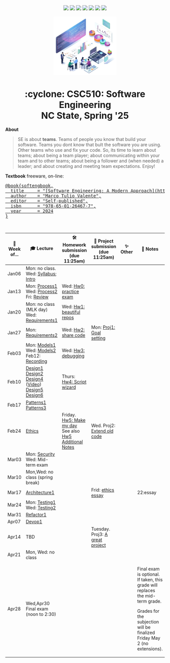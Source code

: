 <p><a name=top> </a>&nbsp;</p>
<p align=center>
    <a
    href="/README.md#top"><img
    src="https://img.shields.io/badge/Home-%23ff5733?style=for-the-badge&logo=home&logoColor=white"></a> <a
    href="/docs/syllabus.md#top"><img
    src="https://img.shields.io/badge/Syllabus-%230055ff?style=for-the-badge&logo=openai&logoColor=white"></a> <a
    href="https://docs.google.com/spreadsheets/d/1Jlx-BBsvVqmWhW1L9Fz6u18vPSjGXj1i/edit?usp=sharing&ouid=110996670184359055145&rtpof=true&sd=true"><img
    src="https://img.shields.io/badge/Groups-%23ffd700?style=for-the-badge&logo=users&logoColor=white"></a> <a
    href="https://moodle-courses2425.wolfware.ncsu.edu/course/view.php?id=7150"><img
    src="https://img.shields.io/badge/Moodle-%23dc143c?style=for-the-badge&logo=moodle&logoColor=white"></a> <a
    href="https://discord.gg/whDXzJGP"><img
    src="https://img.shields.io/badge/Discord-%23008080?style=for-the-badge&logo=discord&logoColor=white"></a> <a
    href="https://ncsu.hosted.panopto.com/Panopto/Pages/Sessions/List.aspx?folderID=958aa5e8-f99e-441f-a545-b26400dfe515"><img
    src="https://img.shields.io/badge/Videos-%23ffa500?style=for-the-badge&logo=youtube&logoColor=white"></a> <a
    href="/LICENSE.md"><img
    src="https://img.shields.io/badge/(c)%20Tim%20Menzies,%202025-%234b4b4b?style=for-the-badge&logoColor=white"></a>
    <br>&nbsp;<br>
    <img width=200 src="/img/banner2.png">
</p>
<h1 align="center">:cyclone:&nbsp;CSC510: Software Engineering<br>NC&nbsp;State, Spring&nbsp;'25</h1>
      

**About**
>  SE is about **teams**. Teams of people you know that build your software. Teams you dont know that bult the software you are using. Other teams who use and fix your code.  So, its time to learn about teams; about being a team player; about communicating within your team and to other teams;  about being a follower and (when needed) a leader; and about creating and meeting team expectations. Enjoy!

**Textbook** freeware, on-line:
<a href="https://softengbook.org">
<pre>
@book{softengbook,
  title     = "[Software Engineering: A Modern Approach](https://softengbook.org/)",
  author    = "Marco Tulio Valente",
  editor    = "Self-published",
  isbn      = "978-65-01-26467-7",
  year      = 2024
}
</pre></a>

<br clear=all>

<table>
  <thead>
    <tr>
      <th>📅  Week of...</th>
      <th>🎓 Lecture</th>
      <th>🛠️ Homework submission<br>(due 11:25am)</th>
      <th>📂 Project submission<br>(due 11:25am)</th>
      <th>✨ Other</th>
      <th>📝 Notes</th>
      <th>📊 Grade</th>
    </tr>
  </thead>
  <tbody>
    <tr>
      <td>Jan06</td>
      <td>Mon: no class.<br>Wed: <a href="/docs/syllabus.md">Syllabus</a>; <br><a href="/docs/intro.md">Intro<a></td>
      <td></td>
      <td></td>
      <td></td>
      <td></td>
      <td></td>
    </tr>
    <tr>
      <td>Jan13</td>
      <td>
           Mon: <a href="https://softengbook.org/chapter2">Process1</a><br>
           Wed: <a href="/docs/process2.md">Process2</a><br>
           Fri: <a href="/docs/mini-reviewJan17.md">Review</a>
           <!--- Wed: <a href="https://medium.com/inthepipeline/how-to-use-a-makefile-to-speed-up-your-dbt-project-workflow-fb36eb676910">Data-oriented coding</a ---->
      </td>
      <td>
           Wed: <a href="docs/hw0.md">Hw0: practice exam</a>
      </td>
      <td></td>
      <td></td>
      <td></td>
      <td>0 marks</td>
    </tr>
    <tr>
      <td>Jan20</td>
      <td>
           Mon: no class (MLK  day)<br>
       Wed: <a href="https://softengbook.org/chapter3">Requirements1</a><br>
      </td>
      <td>
           Wed: <a href="docs/hw1.md">Hw1: beautiful repos</a>
      </td>
      <td></td>
      <td></td>
      <td></td>
      <td>1:homework</td>
    </tr>
    <tr>
      <td>Jan27</td>
      <td>
      Mon: <a href="/docs/require2.md">Requirements2</a>
      </td>
      <td>
           Wed: <a href="docs/hw02.md">Hw2: share code</a>
      </td>
      <td>
           Mon: <a href="docs/proj1.md">Proj1: Goal setting</a>
      </td>
      <td></td>
      <td></td>
      <td>1:homework<br>
          10:project</td>
    </tr>
    <tr>
      <td>Feb03</td>
      <td>
         Mon: <a href="https://softengbook.org/chapter4">Models1</a><br>
         Wed: <a href="/docs/models2.md">Models2</a><br>
          Feb12: <a href="/docs/feb12.m4a">Recording</a>
      </td>
      <td>
           Wed: <a href="docs/hw03.md">Hw3: debugging</a>
      </td>
      <td></td>
      <td></td>
      <td></td>
      <td>1:Homework</td>
    </tr>
    <tr>
      <td>Feb10</td>
      <td>
      <a href="https://softengbook.org/chapter5">Design1</a><br>
      <a href="/docs/design2.md">Design2</a><br>
      <a href="/docs/design4.md">Design4</a> (<a
      href="https://ncsu.zoom.us/rec/share/R1pvnOA677vqrvjZvdTGRZz9Gky3l7q0xF9TLaI0XeTaWvXjl8nVIO1AA6wmXMgt.N6hDzx56zN41D3oJ Passcode: 8Characters!">Video</a>)<br>
      <a href="/docs/design5.md">Design5</a> <br>
      <a href="/docs/design6.md">Design6</a>
      </td>
      <td>
           Thurs: <a href="docs/hw04.md">Hw4: Script wizard</a>
      </td>
      <td></td>
      <td></td>
      <td></td>
      <td>1:homework</td>
    </tr>
    <tr>
      <td>Feb17</td>
        <td><a href="https://softengbook.org/chapter6">Patterns1</a><br>
            <a href="/docs/patterns3.md">Patterns3</a>
        </td>
      <td></td>
      <td></td>
      <td></td>
      <td></td>
    </tr>
    <tr>
      <td>Feb24</td>
       <td><a href="/docs/ethics.md">Ethics</a></td>
      <td>
          Friday. <a href="docs/hw05.md">Hw5: Make my day</a><br>
          See also <a href="docs/hw05notes.md">Hw5 Additional Notes </a><br>
      </td>
      <td>Wed. Proj2: <a href="docs/proj23.md">Extend old code</a></td>
      <td></td>
      <td></td>
      <td>15:project<br>1:homework</td>
    </tr>
    <tr>
      <td>Mar03</td>
      <td>Mon: <a href="/docs/security.md">Security</a><br>
          Wed: Mid-term exam</td>
      <td></td>
      <td></td>
      <td></td>
      <td></td>
      <td>25:exam</td>
    </tr>
    <tr>
      <td>Mar10</td>
      <td>Mon,Wed: no class (spring break)</td>
      <td></td>
      <td></td>
      <td></td>
      <td></td>
      <td></td>
    </tr>
    <tr>
      <td>Mar17</td>        
       <td><a href="https://softengbook.org/chapter7">Architecture1</a></td>
      <td></td>
      <td>
         Frid: <a href="docs/essay.md">ethics essay</a>
      </td>
      <td></td>
      <td>22:essay</td>
    </tr>
    <tr>
      <td>Mar24</td>
        <td>
          Mon: <a href="https://softengbook.org/chapter8">Testing1</a><br>
          Wed: <a href="/docs/test2.md">Testing2</a>
        </td>
      <td></td>
      <td></td>
      <td></td>
      <td></td>
      <td></td>
    </tr>
    <tr>
      <td>Mar31</td>  
        <td><a href="https://softengbook.org/chapter9">Refactor1</a></td>
      <td></td>
      <td></td>
      <td></td>
      <td></td>
    </tr>
    <tr>
      <td>Apr07</td>
      <td><a href="https://softengbook.org/chapter10">Devop1</a></td>
      <td></td>
      <td></td>
      <td></td>
      <td></td>
      <td></td>
    </tr>
    <tr>
      <td>Apr14</td>
      <td>TBD</td>
      <td></td>
      <td>Tuesday. Proj3: <a href="docs/proj23.md">A great project</a></td>
      <td></td>
      <td></td>
      <td>23:project</td>
    </tr>
    <tr>
      <td>Apr21</td>
      <td>Mon, Wed: no class</td>
      <td></td>
      <td></td>
      <td></td>
      <td></td>
      <td></td>
    </tr>
    <tr>
      <td>Apr28</td>
      <td>
         Wed,Apr30 Final exam (noon to 2:30)
      </td>
      <td></td>
      <td></td>
      <td></td>
      <td><p>Final exam is optional. If taken, this  grade will replaces the mid-term grade.</p>
          <p>Grades for the subjection will be finalized  Friday May 2 (no extensions).</p></td>
      <td>25:exam</td>
    </tr>
  </tbody>
</table>
